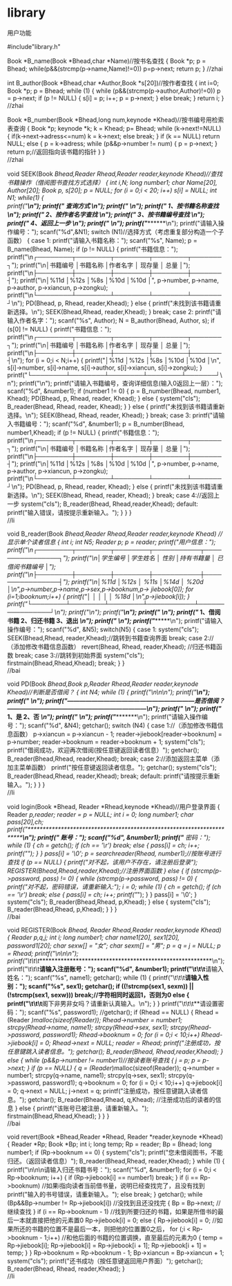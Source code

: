 # library
用户功能


#include"library.h"

Book *B_name(Book *Bhead,char *Name)//按书名查找
{
	Book *p;
	p = Bhead;
    while(p&&(strcmp(p->name,Name)!=0))
		p=p->next;
    return p;
} 
//zhai

int B_author(Book *Bhead,char *Author,Book *s[20])//按作者查找
{
    int i=0;
	Book *p;
	p = Bhead;
	while (1)
	{
		while (p&&(strcmp(p->author,Author)!=0))
			p = p->next;
		if (p != NULL)
		{
			s[i] = p;
			i++;
			p = p->next;
		}
		else
			break;
	}
	return i;
}						
//zhai

Book *B_number(Book *Bhead,long num,keynode *Khead)//按书编号用检索表查询
{
	Book *p;
	keynode *k;
	k = Khead;
	p= Bhead;
	while (k->next!=NULL)
	{
		if(k->next->adress<=num)
			k = k->next;
		else  break;
	}
	if (k == NULL)     return NULL;
	else
	{
		p = k->adress;
		while (p&&p->number != num)
		{
			p = p->next;
		}
		return p;//返回指向该书籍的指针
	}
}		
//zhai

void SEEK(Book *Bhead,Reader *Rhead,Reader *reader,keynode *Khead)//查找书籍操作（借阅图书查找方式选择）
{
	int i,N;
	long number1;
	char Name[20], Author[20]; 
	Book *p, *s[20];
	p = NULL;
	for (i = 0;i < 20; i++)
		s[i] = NULL;
	int N1;
	while(1)
	{    
	printf("****************************************************************************\n");
	printf("*                               查询方式                                   *\n");
	printf("*                                                                          *\n");
	printf("*                        1、按书籍名称查找                                 *\n");
	printf("*                        2、按作者名字查找                                 *\n");
	printf("*                        3、按书籍编号查找                                 *\n");
	printf("*                        4、返回上一步                                     *\n");
	printf("*                                                                          *\n");
	printf("****************************************************************************\n");
	printf("请输入操作编号：");
	scanf("%d",&N1);
	switch (N1)//选择方式（考虑重复部分构造一个子函数）
	{
		case 1:
			printf("请输入书籍名称：");
			scanf("%s", Name);
			p = B_name(Bhead, Name);
			if (p != NULL)
			{
				printf("书籍信息：");
				printf("\n┌────────┬────────┬────────┬────────┬───────┐");
				printf("\n│书籍编号        │书籍名称        │作者名字        │ 现存量         │ 总量         │");
				printf("\n├────────┼────────┼────────┼────────┼───────┤");
				printf("\n│%11d     │%12s    │%8s        │%10d      │%10d    │", p->number, p->name, p->author, p->xiancun, p->zongku);
				printf("\n└────────┴────────┴────────┴────────┴───────┘\n");
				PD(Bhead, p, Rhead, reader,Khead);
			}
			else
			{
				printf("未找到该书籍请重新选择。\n");
				SEEK(Bhead,Rhead, reader,Khead);
			}
			break;
		case 2:
			printf("请输入作者名字：");
			scanf("%s", Author);
			N = B_author(Bhead, Author, s);
			if (s[0] != NULL)
			{
				printf("书籍信息：");
				printf("\n┌────────┬────────┬────────┬────────┬───────┐");
				printf("\n│书籍编号        │书籍名称        │作者名字        │ 现存量         │ 总量         │");
				printf("\n├────────┼────────┼────────┼────────┼───────┤\n");
				for (i = 0;i < N;i++)
				{
					printf("│%11d     │%12s    │%8s        │%10d      │%10d    │\n", s[i]->number, s[i]->name, s[i]->author, s[i]->xiancun, s[i]->zongku);
				}
				printf("└────────┴────────┴────────┴────────┴───────┘\n");
				printf("\n");
				printf("请输入书籍编号，查询详细信息(输入0返回上一层）：");
				scanf("%d", &number1);
				if (number1 != 0)
				{
					p = B_number(Bhead, number1, Khead);
					PD(Bhead, p, Rhead, reader, Khead);
				}
				else
				{
					system("cls");
					B_reader(Bhead, Rhead, reader, Khead);
				}
			}
			else
			{
				printf("未找到该书籍请重新选择。\n");
				SEEK(Bhead, Rhead, reader, Khead);
			}
			break;
		case 3:
			printf("请输入书籍编号：");
			scanf("%d", &number1);
			p = B_number(Bhead, number1,Khead);
			if (p != NULL)
			{
				printf("书籍信息：");
				printf("\n┌────────┬────────┬────────┬────────┬───────┐");
				printf("\n│书籍编号        │书籍名称        │作者名字        │ 现存量         │ 总量         │");
				printf("\n├────────┼────────┼────────┼────────┼───────┤");
				printf("\n│%11d     │%12s    │%8s        │%10d      │%10d    │", p->number, p->name, p->author, p->xiancun, p->zongku);
				printf("\n└────────┴────────┴────────┴────────┴───────┘\n");
				PD(Bhead, p, Rhead, reader, Khead);
			}
			else
			{
				printf("未找到该书籍请重新选择。\n");
				SEEK(Bhead, Rhead, reader, Khead);
			}
			break;
		case 4://返回上一步
			system("cls");
			B_reader(Bhead, Rhead,reader,Khead);
		default:
			printf("输入错误，请按提示重新输入。");
	}
	}
}   
//li

void B_reader(Book *Bhead,Reader *Rhead,Reader *reader,keynode *Khead)			//显示单个读者信息
{
	int i;
	int N5;
	Reader *p;
	p = reader;
    printf("用户信息：");
    printf("\n┌────────┬────────┬────────┬───────────┬────────────────┐");
    printf("\n│学生编号        │学生姓名        │ 性别           │持有书籍量            │ 已借阅书籍编号                 │");
    printf("\n├────────┼────────┼────────┼───────────┼────────────────┤");
    printf("\n│%11d     │%12s    │ %11s    │%14d        │    %20d        │\n",p->number,p->name,p->sex,p->booknum,p-> jiebook[0]);
    for (i=1;i<p->booknum;i++)
    {
		printf("│                │                │                │                      │      %18d        │\n",p->jiebook[i]);
    }
	printf("└────────┴────────┴────────┴───────────┴────────────────┘\n");
	printf("\n");
	printf("****************************************************************************************************\n");
	printf("*                                                                                                  *\n");
	printf("*                 1、借阅书籍                2、归还书籍                3、退出                    *\n");
	printf("*                                                                                                  *\n");
	printf("****************************************************************************************************\n");
	printf("请输入操作编号：");
	scanf("%d", &N5);
	switch(N5)
	{
	case 1:
		system("cls");
		SEEK(Bhead,Rhead, reader,Khead);//跳转到书籍查询界面
		break;
	case 2://（添加修改书籍信息函数）
		revert(Bhead, Rhead, reader,Khead);														//归还书籍函数
		break;
	case 3://跳转到初始界面
		system("cls");
		firstmain(Bhead,Rhead,Khead);
		break;
	}
}  
//bai

void PD(Book *Bhead,Book *p,Reader *Rhead,Reader *reader,keynode *Khead)//判断是否借阅？
{
	int N4;
	while (1)
	{
		printf("\n\n\n");
		printf("****************************************************************************************************\n");
		printf("*                                                                                                  *\n");
		printf("*—————————————————————是否借阅？———————————————————————*\n");
		printf("*                                                                                                  *\n");
		printf("*                    1、是                                           2、否                         *\n");
		printf("*                                                                                                  *\n");
		printf("****************************************************************************************************\n");
		printf("请输入操作编号：");
		scanf("%d", &N4);
		getchar();
		switch (N4)
		{
		case 1://（添加修改书籍信息函数）
			p->xiancun = p->xiancun - 1;
			reader->jiebook[reader->booknum] = p->number;
			reader->booknum = reader->booknum + 1;
			system("cls");
			printf("借阅成功，欢迎再次借阅(按任意键返回读者信息）");
			getchar();
			B_reader(Bhead,Rhead, reader,Khead);
			break;
		case 2://添加返回主菜单（添加主菜单函数）
			printf("按任意键返回读者信息。");
			getchar();
			system("cls");
			B_reader(Bhead,Rhead, reader,Khead);
			break;
		default:
			printf("请按提示重新输入。");
		}
	}
}	
//li

void login(Book *Bhead, Reader *Rhead,keynode *Khead)//用户登录界面
{
	Reader *p,*reader;
	reader = p = NULL;
	int i = 0;
	long number1;
	char pass[20],ch;
	printf("**************************************************************************\n");
	printf("**                账号：");
	scanf("%d", &number1);
	printf("**                密码：");
	while (1)
	{
		ch = getch();
		if (ch == '\r')  break;
		else
		{
			pass[i] = ch;
			i++;
			printf("*");
		}
	}
	pass[i] = '\0';
	p = searchreader(Rhead, number1);//按账号进行查找
	if (p == NULL)
	{
		printf("对不起，该用户不存在，请注册后登录");
		REGISTER(Bhead,Rhead,reader,Khead);//注册界面函数
	}
	else
	{
		if (strcmp(p->password, pass) != 0)
		{
			while (strcmp(p->password, pass) != 0)
			{
				printf("对不起，密码错误，请重新输入:");
				i = 0;
				while (1)
				{
					ch = getch();
					if (ch == '\r')  break;
					else
					{
						pass[i] = ch;
						i++;
						printf("*");
					}
				}
				pass[i] = '\0';
			}
			system("cls");
			B_reader(Bhead,Rhead, p,Khead);
		}
		else
		{
			system("cls");
			B_reader(Bhead,Rhead, p,Khead);
		}
	}
}			
//bai

void REGISTER(Book *Bhead, Reader *Rhead,Reader *reader,keynode *Khead)
{
	Reader *p,*q,*j;
	int i;
	long number1;
	char name1[20], sex1[20], password1[20];
	char sexw[] = "女";
	char sexm[] = "男";
	p = q = j = NULL;
	p = Rhead;
	printf("\n\n\n");
	printf("\t\t\t****************************************************************\n");
	printf("\t\t\t**请输入注册账号：");
	scanf("%d", &number1);
	printf("\t\t\t**请输入姓名：");
	scanf("%s", name1);
	getchar();
	while (1)
	{
		printf("\t\t\t**请输入性别：");
		scanf("%s", sex1);
		getchar();
		if ((!strcmp(sex1, sexm)) || (!strcmp(sex1, sexw)))     break;//字符相同时返回1，否则为0
		else
		{
			printf("\t\t\t**阁下非男非女吗？请重新认真输入。\n");
		}
	}
	printf("\t\t\t**请设置密码：");
	scanf("%s", password1);
	//getchar();
	if (Rhead == NULL)
	{
		Rhead = (Reader *)malloc(sizeof(Reader));
		Rhead->number = number1;
		strcpy(Rhead->name, name1);
		strcpy(Rhead->sex, sex1);
		strcpy(Rhead->password, password1);
		Rhead->booknum = 0;
		for (i = 0;i < 10;i++)
			Rhead->jiebook[i] = 0;
		Rhead->next = NULL;
		reader = Rhead;
		printf("注册成功，按任意键跳入读者信息。");
		getchar();
		B_reader(Bhead, Rhead,reader,Khead);
	}
	else
	{
		while (p&&p->number != number1)//按读者账号查找
		{
			j = p;
			p = p->next;
		}
		if (p == NULL)
		{
			q = (Reader*)malloc(sizeof(Reader));
			q->number = number1;
			strcpy(q->name, name1);
			strcpy(q->sex, sex1);
			strcpy(q->password, password1);
			q->booknum = 0;
			for (i = 0;i < 10;i++)
				q->jiebook[i] = 0;
			q->next = NULL;
			j->next = q;
			printf("注册成功，按任意键跳入读者信息。");
			getchar();
			B_reader(Bhead,Rhead, q,Khead);        //注册成功后的读者的信息
		}
		else
		{
			printf("该账号已被注册，请重新输入。");
			firstmain(Bhead,Rhead,Khead);
		}
	}
}		
//bai

void revert(Book *Bhead,Reader *Rhead, Reader *reader,keynode *Khead)
{
	Reader *Rp;
	Book *Bp;
	int i;
	long temp;
	Rp = reader;
	Bp = Bhead;
	long number1;
	if (Rp->booknum == 0)
	{
		system("cls");
		printf("您未借阅图书，不能归还。（返回读者信息）");
		B_reader(Bhead,Rhead, reader,Khead);
	}
	while (1)
	{
		printf("\n\n\n请输入归还书籍书号：");
		scanf("%d", &number1);
		for (i = 0;i < Rp->booknum; i++)
		{
			if (Rp->jiebook[i] == number1)
				break;
		}
		if (i == Rp->booknum)    //如果i指向读者当前借书量，说明已经查找完了，且没有找到
			printf("输入的书号错误，请重新输入。");
		else
			break;
	}
	getchar();
	while (Bp&&Bp->number != Rp->jiebook[i])      //没找到且还没找完
	{
		Bp = Bp->next;       //继续查找
	}
	if (i == Rp->booknum - 1)      //找到所要归还的书籍，如果是所借书的最后一本就直接把他的元素置0
		Rp->jiebook[i] = 0;
	else
	{
		Rp->jiebook[i] = 0;             //如果所还的书籍的位置不是最后一本，则把他的位置置0之后，
		for (;i < Rp->booknum - 1;i++)    //和他后面的书籍的位置调换，直至最后的元素为0
		{
			temp = Rp->jiebook[i];
			Rp->jiebook[i] = Rp->jiebook[i + 1];
			Rp->jiebook[i + 1] = temp;
		}
	}
	Rp->booknum = Rp->booknum - 1;
	Bp->xiancun = Bp->xiancun + 1;
	system("cls");
	printf("还书成功（按任意键返回用户界面）");
	getchar();
	B_reader(Bhead, Rhead, reader,Khead);
}			
//li 


